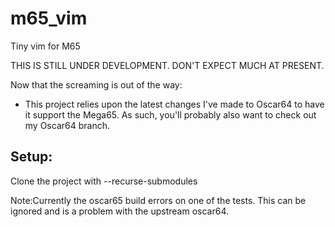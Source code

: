 # m65_vim
Tiny vim for M65 

THIS IS STILL UNDER DEVELOPMENT. DON'T EXPECT MUCH AT PRESENT. 

Now that the screaming is out of the way: 
- This project relies upon the latest changes I've made to Oscar64 to have it support the Mega65. As such, you'll probably also want to check out my Oscar64 branch.



Setup:
-------
Clone the project with --recurse-submodules

Note:Currently the oscar65 build errors on one of the tests. This can be ignored and is a problem with the upstream oscar64. 



